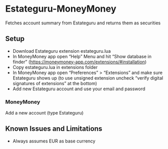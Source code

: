 # Estateguru-MoneyMoney

Fetches account summary from Estateguru and returns them as securities

## Setup

* Download Estateguru extension estateguru.lua
* In MoneyMoney app open “Help” Menu and hit “Show database in finder” (https://moneymoney-app.com/extensions/#installation)
* Copy estateguru.lua in extensions folder
* In MoneyMoney app open “Preferences” > “Extensions” and make sure Estateguru shows up (to use unsigned extension uncheck “verify digital signatures of extensions” at the bottom)
* Add new Estateguru account and use your email and password

### MoneyMoney

Add a new account (type Estateguru)

## Known Issues and Limitations

* Always assumes EUR as base currency
